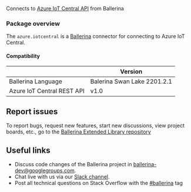 
Connects to [Azure IoT Central API](https://azure.microsoft.com/en-us/services/time-series-insights/) from Ballerina

### Package overview

The `azure.iotcentral` is a [Ballerina](https://ballerina.io/) connector for connecting to Azure IoT Central.

#### Compatibility
|                               | Version                  |
|-------------------------------|--------------------------|
| Ballerina Language            | Balerina Swan Lake 2201.2.1|
| Azure IoT Central REST API    | v1.0                     |

## Report issues
To report bugs, request new features, start new discussions, view project boards, etc., go to the [Ballerina Extended Library repository](https://github.com/ballerina-platform/ballerina-extended-library)

## Useful links
- Discuss code changes of the Ballerina project in [ballerina-dev@googlegroups.com](mailto:ballerina-dev@googlegroups.com).
- Chat live with us via our [Slack channel](https://ballerina.io/community/slack/).
- Post all technical questions on Stack Overflow with the [#ballerina](https://stackoverflow.com/questions/tagged/ballerina) tag
